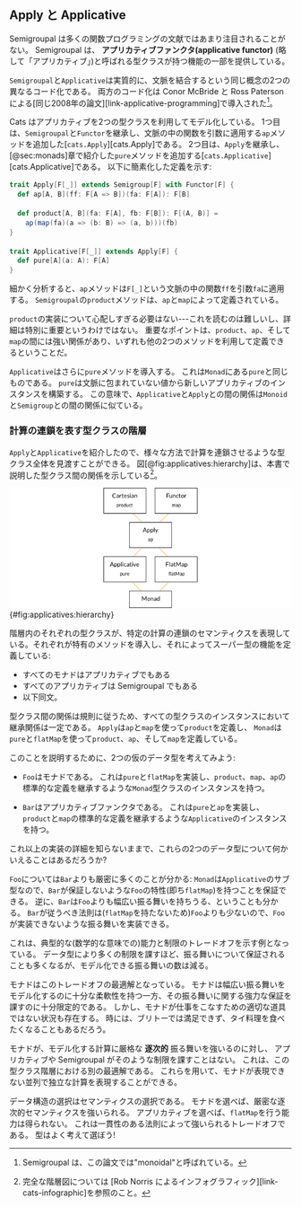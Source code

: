## Apply と Applicative

Semigroupal は多くの関数プログラミングの文献ではあまり注目されることがない。
Semigroupal は、 **アプリカティブファンクタ(applicative functor)** (略して「アプリカティブ」)と呼ばれる型クラスが持つ機能の一部を提供している。

`Semigroupal`と`Applicative`は実質的に、文脈を結合するという同じ概念の2つの異なるコード化である。
両方のコード化は Conor McBride と Ross Paterson による[同じ2008年の論文][link-applicative-programming]で導入された[^semigroupal-monoidal]。

[^semigroupal-monoidal]: Semigroupal は、この論文では"monoidal"と呼ばれている。

Cats はアプリカティブを2つの型クラスを利用してモデル化している。
1つ目は、`Semigroupal`と`Functor`を継承し、文脈の中の関数を引数に適用する`ap`メソッドを追加した[`cats.Apply`][cats.Apply]である。
2つ目は、`Apply`を継承し、[@sec:monads]章で紹介した`pure`メソッドを追加する[`cats.Applicative`][cats.Applicative]である。
以下に簡素化した定義を示す:

```scala
trait Apply[F[_]] extends Semigroup[F] with Functor[F] {
  def ap[A, B](ff: F[A => B])(fa: F[A]): F[B]

  def product[A, B](fa: F[A], fb: F[B]): F[(A, B)] =
    ap(map(fa)(a => (b: B) => (a, b)))(fb)
}

trait Applicative[F[_]] extends Apply[F] {
  def pure[A](a: A): F[A]
}
```

細かく分析すると、`ap`メソッドは`F[_]`という文脈の中の関数`ff`を引数`fa`に適用する。
`Semigroupal`の`product`メソッドは、`ap`と`map`によって定義されている。

`product`の実装について心配しすぎる必要はない---これを読むのは難しいし、詳細は特別に重要というわけではない。
重要なポイントは、`product`、`ap`、そして`map`の間には強い関係があり、いずれも他の2つのメソッドを利用して定義できるということだ。

`Applicative`はさらに`pure`メソッドを導入する。
これは`Monad`にある`pure`と同じものである。
`pure`は文脈に包まれていない値から新しいアプリカティブのインスタンスを構築する。
この意味で、`Applicative`と`Apply`との間の関係は`Monoid`と`Semigroup`との間の関係に似ている。

### 計算の連鎖を表す型クラスの階層

`Apply`と`Applicative`を紹介したので、様々な方法で計算を連鎖させるような型クラス全体を見渡すことができる。
図[@fig:applicatives:hierarchy]は、本書で説明した型クラス間の関係を示している[^cats-infographic]。

![モナド型クラスの階層](src/pages/applicatives/hierarchy.png){#fig:applicatives:hierarchy}

[^cats-infographic]: 完全な階層図については [Rob Norris によるインフォグラフィック][link-cats-infographic]を参照のこと。

階層内のそれぞれの型クラスが、特定の計算の連鎖のセマンティクスを表現している。それぞれが特有のメソッドを導入し、それによってスーパー型の機能を定義している:

- すべてのモナドはアプリカティブでもある
- すべてのアプリカティブは Semigroupal でもある
- 以下同文。

型クラス間の関係は規則に従うため、すべての型クラスのインスタンスにおいて継承関係は一定である。
`Apply`は`ap`と`map`を使って`product`を定義し、
`Monad`は`pure`と`flatMap`を使って`product`、`ap`、そして`map`を定義している。

このことを説明するために、2つの仮のデータ型を考えてみよう:

- `Foo`はモナドである。
  これは`pure`と`flatMap`を実装し、`product`、`map`、`ap`の標準的な定義を継承するような`Monad`型クラスのインスタンスを持つ。

- `Bar`はアプリカティブファンクタである。
  これは`pure`と`ap`を実装し、`product`と`map`の標準的な定義を継承するような`Applicative`のインスタンスを持つ。

これ以上の実装の詳細を知らないままで、これらの2つのデータ型について何かいえることはあるだろうか?

`Foo`については`Bar`よりも厳密に多くのことが分かる:
`Monad`は`Applicative`のサブ型なので、`Bar`が保証しないような`Foo`の特性(即ち`flatMap`)を持つことを保証できる。
逆に、`Bar`は`Foo`よりも幅広い振る舞いを持ちうる、ということも分かる。
`Bar`が従うべき法則は(`flatMap`を持たないため)`Foo`よりも少ないので、`Foo`が実装できないような振る舞いを実装できる。

これは、典型的な(数学的な意味での)能力と制限のトレードオフを示す例となっている。
データ型により多くの制限を課すほど、振る舞いについて保証されることも多くなるが、モデル化できる振る舞いの数は減る。

モナドはこのトレードオフの最適解となっている。
モナドは幅広い振る舞いをモデル化するのに十分な柔軟性を持つ一方、その振る舞いに関する強力な保証を課すのに十分限定的である。
しかし、モナドが仕事をこなすための適切な道具ではない状況も存在する。
時には、ブリトーでは満足できず、タイ料理を食べたくなることもあるだろう。

モナドが、モデル化する計算に厳格な **逐次的** 振る舞いを強いるのに対し、
アプリカティブや Semigroupal がそのような制限を課すことはない。
これは、この型クラス階層における別の最適解である。
これらを用いて、モナドが表現できない並列で独立な計算を表現することができる。

データ構造の選択はセマンティクスの選択である。
モナドを選べば、厳密な逐次的セマンティクスを強いられる。
アプリカティブを選べば、`flatMap`を行う能力は得られない。
これは一貫性のある法則によって強いられるトレードオフである。
型はよく考えて選ぼう!
